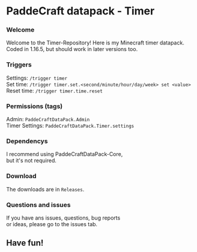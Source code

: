 # PaddeCraft datapack - Timer

### Welcome

Welcome to the Timer-Repository!
Here is my Minecraft timer datapack.
Coded in 1.16.5, but should work in later versions too.

### Triggers

Settings: `/trigger timer`  
Set time: `/trigger timer.set.<second/minute/hour/day/week> set <value>`  
Reset time: `/trigger timer.time.reset`  

### Permissions (tags)

Admin: `PaddeCraftDataPack.Admin`  
Timer Settings: `PaddeCraftDataPack.Timer.settings`

### Dependencys

I recommend using PaddeCraftDataPack-Core,  
but it's not required.

### Download

The downloads are in `Releases`.

### Questions and issues

If you have ans issues, questions, bug reports  
or ideas, please go to the issues tab.

## Have fun!
